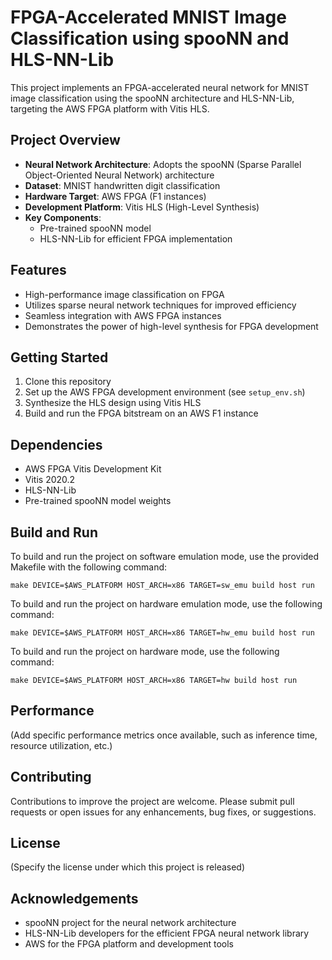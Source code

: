 # FPGA-Accelerated MNIST Image Classification using spooNN and HLS-NN-Lib

This project implements an FPGA-accelerated neural network for MNIST image classification using the spooNN architecture and HLS-NN-Lib, targeting the AWS FPGA platform with Vitis HLS.

## Project Overview

- **Neural Network Architecture**: Adopts the spooNN (Sparse Parallel Object-Oriented Neural Network) architecture
- **Dataset**: MNIST handwritten digit classification
- **Hardware Target**: AWS FPGA (F1 instances)
- **Development Platform**: Vitis HLS (High-Level Synthesis)
- **Key Components**:
  - Pre-trained spooNN model
  - HLS-NN-Lib for efficient FPGA implementation

## Features

- High-performance image classification on FPGA
- Utilizes sparse neural network techniques for improved efficiency
- Seamless integration with AWS FPGA instances
- Demonstrates the power of high-level synthesis for FPGA development

## Getting Started

1. Clone this repository
2. Set up the AWS FPGA development environment (see `setup_env.sh`)
3. Synthesize the HLS design using Vitis HLS
4. Build and run the FPGA bitstream on an AWS F1 instance

## Dependencies

- AWS FPGA Vitis Development Kit
- Vitis 2020.2
- HLS-NN-Lib
- Pre-trained spooNN model weights

## Build and Run

To build and run the project on software emulation mode, use the provided Makefile with the following command:

```
make DEVICE=$AWS_PLATFORM HOST_ARCH=x86 TARGET=sw_emu build host run
```

To build and run the project on hardware emulation mode, use the following command:

```
make DEVICE=$AWS_PLATFORM HOST_ARCH=x86 TARGET=hw_emu build host run
```

To build and run the project on hardware mode, use the following command:

```
make DEVICE=$AWS_PLATFORM HOST_ARCH=x86 TARGET=hw build host run
```

## Performance

(Add specific performance metrics once available, such as inference time, resource utilization, etc.)

## Contributing

Contributions to improve the project are welcome. Please submit pull requests or open issues for any enhancements, bug fixes, or suggestions.

## License

(Specify the license under which this project is released)

## Acknowledgements

- spooNN project for the neural network architecture
- HLS-NN-Lib developers for the efficient FPGA neural network library
- AWS for the FPGA platform and development tools
